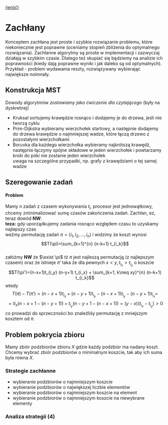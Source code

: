 [(wróć)](../)

# Zachłany
Konceptem zachłana jest proste i szybkie rozwiązanie problemu, które niekoniecznie jest poprawne (oceniamy stopień zbliżenia do optymalnego rozwiązania). Zachłanne algorytmy są proste w implementacji i zazwyczaj działają w szybkim czasie. Dlatego też skupiać się będziemy na analizie ich poprawności (kiedy dają poprawne wyniki i jak daleko są od optymalnych).  
Przykład - problem wydawania reszty, rozwiązywany wybierając największe noimnały.  

## Konstrukcja MST
Dowody algorytmów _zostawiamy jako ćwiczenie dla czytającego_ (były na dyskretnej)  
* Kruksal
sortujemy krawędzie rosnąco i dodajemy je do drzewa, jeśli nie tworzą cyklu
* Prim-Dijkstra
wybieramy wierzchołek startowy, a następnie dodajemy do drzewa krawędzie o najmniejszej wadze, które łączą drzewo z pozostałymi wierzchołkami
* Boruvka
dla każdego wierzchołka wybieramy najkrótszą krawędź, następnie łączymy spójne składowe w jeden wierzchołek i powtarzamy kroki do póki nie zostanie jeden wierzchołek  
uwaga na szczególne przypadki, np. grafy z krawędziami o tej samej wadze  

## Szeregowanie zadań
#### Problem
Mamy _n_ zadań z czasem wykonywania $t_i$, procesor jest jednowątkowy, chcemy zminimalizować sumę czasów zakończenia zadań. Zachłan, ez, teraz dowód **NW**:  
**teza:** gdy uporządkujemy zadania rosnąco względem czasu to uzyskamy najlepszy czas  
weźmy permutację zadań $\pi = (i_1, i_2, ..., i_n)$ i widzimy że koszt wynosi  
$$T(\pi)=\sum_{k=1}^{n} (n-k+1) t_{i_k}$$  
załóżmy **NW** że $\exist \pi$ tż $\pi$ jest najleszą permutacją (z najlepszym czasem) oraz że istnieje $\pi'$ taka że dla pewnych $x < y, t_{i_x} > t_{i_y}$ o koszcie  
$$T(\pi')=(n-x+1)t_{i_y} (n-y+1) t_{i_x} + \sum_{k=1, k\neq xy}^{n} (n-k+1) t_{i_k}$$
wtedy
$$T(\pi)-T(\pi')=(n-x+1) t_{i_x} + (n-y+1) t_{i_y} - (n-x+1)t_{i_y} - (n-y+1) t_{i_x} = $$
$$ = t{i_x} (n-x+1 - (n-y+1)) + t_{i_y} (n-y+1 - (n-x+1)) = (y-x)(t_{i_x}-t_{i_y}) > 0$$
co prowadzi do sprzeczności bo znaleźliśy permutację z mniejszym kosztem od $\pi$.

<!-- TODO szeregowanie z terminami ++ -->

## Problem pokrycia zbioru
Mamy zbiór podzbiorów zbioru _X_ gdzie każdy podzbiór ma nadany koszt. Chcemy wybrać zbiór podzbiorów o minimalnym koszcie, tak aby ich suma była równa _X_.

### Strategie zachłanne
* wybieranie podzbiorów o najmniejszym koszcie
* wybieranie podzbiorów o największej liczbie elementów
* wybieranie podzbiorów o najmniejszym koszcie na element
* wybieranie podzbiorów o najmniejszym koszcie na niewybrane elementy

### Analiza strategii (4)
<!-- TODO -->

